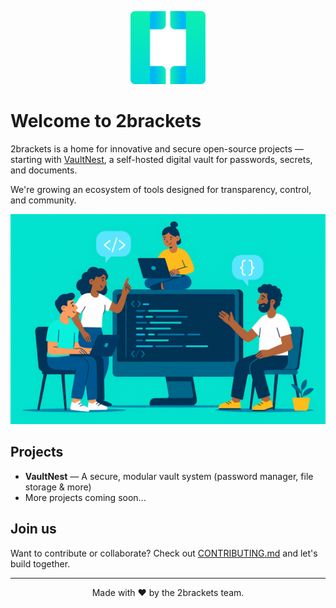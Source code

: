 <p align="center">
  <img src="https://github.com/2brackets/.github/blob/main/images/icon.png?raw=true" alt="2brackets logo" width="120"/>
</p>

# Welcome to 2brackets

2brackets is a home for innovative and secure open-source projects — starting with [VaultNest](https://github.com/2brackets/vaultnest.clients), a self-hosted digital vault for passwords, secrets, and documents.

 We're growing an ecosystem of tools designed for transparency, control, and community.

 <p align="center">
  <img src="https://github.com/2brackets/.github/blob/main/images/banner.png?raw=true" alt="Banner showing developers building together" width="1200" hight="100"/>
</p>

## Projects
- **VaultNest** — A secure, modular vault system (password manager, file storage & more)
- More projects coming soon...

## Join us
Want to contribute or collaborate? Check out [CONTRIBUTING.md](https://github.com/2brackets/.github/blob/main/CONTRIBUTING.md) and let's build together.

---

<p align="center">Made with ❤️ by the 2brackets team.</p>

